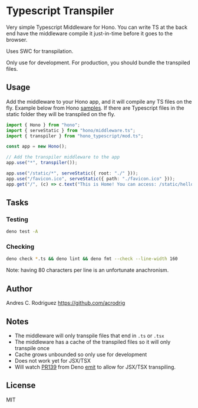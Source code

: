 # Typescript Transpiler

Very simple Typescript Middleware for Hono. You can write TS at the back end
have the middleware compile it just-in-time before it goes to the browser.

Uses SWC for transpilation.

Only use for development. For production, you should bundle the transpiled
files.

## Usage

Add the middleware to your Hono app, and it will compile any TS files on the
fly. Example below from Hono
[samples](https://github.com/honojs/examples/blob/main/serve-static/src/index.ts).
If there are Typescript files in the static folder they will be transpiled on
the fly.

```typescript
import { Hono } from "hono";
import { serveStatic } from "hono/middleware.ts";
import { transpiler } from "hono_typescript/mod.ts";

const app = new Hono();

// Add the transpiler middleware to the app
app.use("*", transpiler());

app.use("/static/*", serveStatic({ root: "./" }));
app.use("/favicon.ico", serveStatic({ path: "./favicon.ico" }));
app.get("/", (c) => c.text("This is Home! You can access: /static/hello.txt"));
```

## Tasks

### Testing

```bash
deno test -A
```

### Checking

```bash
deno check *.ts && deno lint && deno fmt --check --line-width 160
```

Note: having 80 characters per line is an unfortunate anachronism.


## Author

Andres C. Rodriguez <https://github.com/acrodrig>


## Notes

- The middleware will only transpile files that end in `.ts` or `.tsx`
- The middleware has a cache of the transpiled files so it will only transpile
  once
- Cache grows unbounded so only use for development
- Does not work yet for JSX/TSX
- Will watch [PR139](https://github.com/denoland/deno_emit/pull/139) from Deno
  [emit](https://github.com/denoland/deno_emit) to allow for JSX/TSX
  transpiling.

## License

MIT
